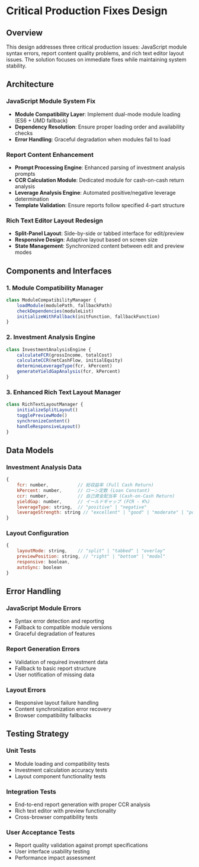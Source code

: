 # Critical Production Fixes Design

## Overview

This design addresses three critical production issues: JavaScript module syntax errors, report content quality problems, and rich text editor layout issues. The solution focuses on immediate fixes while maintaining system stability.

## Architecture

### JavaScript Module System Fix
- **Module Compatibility Layer**: Implement dual-mode module loading (ES6 + UMD fallback)
- **Dependency Resolution**: Ensure proper loading order and availability checks
- **Error Handling**: Graceful degradation when modules fail to load

### Report Content Enhancement
- **Prompt Processing Engine**: Enhanced parsing of investment analysis prompts
- **CCR Calculation Module**: Dedicated module for cash-on-cash return analysis
- **Leverage Analysis Engine**: Automated positive/negative leverage determination
- **Template Validation**: Ensure reports follow specified 4-part structure

### Rich Text Editor Layout Redesign
- **Split-Panel Layout**: Side-by-side or tabbed interface for edit/preview
- **Responsive Design**: Adaptive layout based on screen size
- **State Management**: Synchronized content between edit and preview modes

## Components and Interfaces

### 1. Module Compatibility Manager
```javascript
class ModuleCompatibilityManager {
    loadModule(modulePath, fallbackPath)
    checkDependencies(moduleList)
    initializeWithFallback(initFunction, fallbackFunction)
}
```

### 2. Investment Analysis Engine
```javascript
class InvestmentAnalysisEngine {
    calculateFCR(grossIncome, totalCost)
    calculateCCR(netCashFlow, initialEquity)
    determineLeverageType(fcr, kPercent)
    generateYieldGapAnalysis(fcr, kPercent)
}
```

### 3. Enhanced Rich Text Layout Manager
```javascript
class RichTextLayoutManager {
    initializeSplitLayout()
    togglePreviewMode()
    synchronizeContent()
    handleResponsiveLayout()
}
```

## Data Models

### Investment Analysis Data
```javascript
{
    fcr: number,           // 総収益率 (Full Cash Return)
    kPercent: number,      // ローン定数 (Loan Constant)
    ccr: number,           // 自己資金配当率 (Cash-on-Cash Return)
    yieldGap: number,      // イールドギャップ (FCR - K%)
    leverageType: string,  // "positive" | "negative"
    leverageStrength: string // "excellent" | "good" | "moderate" | "poor"
}
```

### Layout Configuration
```javascript
{
    layoutMode: string,    // "split" | "tabbed" | "overlay"
    previewPosition: string, // "right" | "bottom" | "modal"
    responsive: boolean,
    autoSync: boolean
}
```

## Error Handling

### JavaScript Module Errors
- Syntax error detection and reporting
- Fallback to compatible module versions
- Graceful degradation of features

### Report Generation Errors
- Validation of required investment data
- Fallback to basic report structure
- User notification of missing data

### Layout Errors
- Responsive layout failure handling
- Content synchronization error recovery
- Browser compatibility fallbacks

## Testing Strategy

### Unit Tests
- Module loading and compatibility tests
- Investment calculation accuracy tests
- Layout component functionality tests

### Integration Tests
- End-to-end report generation with proper CCR analysis
- Rich text editor with preview functionality
- Cross-browser compatibility tests

### User Acceptance Tests
- Report quality validation against prompt specifications
- User interface usability testing
- Performance impact assessment